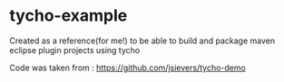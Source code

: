 tycho-example
=============

Created as a reference(for me!) to be able to build and package maven eclipse plugin projects using tycho

Code was taken from : https://github.com/jsievers/tycho-demo
